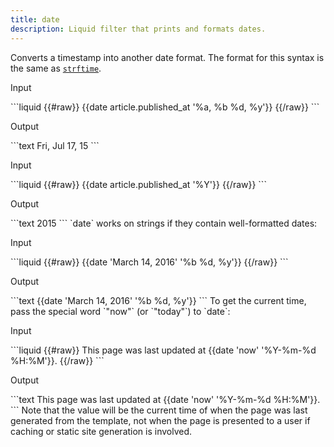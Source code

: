 ```yaml
---
title: date
description: Liquid filter that prints and formats dates.
---
```

Converts a timestamp into another date format. The format for this syntax is the same as [`strftime`](http://strftime.net).
<p class="code-label">Input</p>
```liquid
{{#raw}}
{{date article.published_at '%a, %b %d, %y'}}
{{/raw}}
```
<p class="code-label">Output</p>
```text
Fri, Jul 17, 15
```
<p class="code-label">Input</p>
```liquid
{{#raw}}
{{date article.published_at '%Y'}}
{{/raw}}
```
<p class="code-label">Output</p>
```text
2015
```
`date` works on strings if they contain well-formatted dates:
<p class="code-label">Input</p>
```liquid
{{#raw}}
{{date 'March 14, 2016' '%b %d, %y'}}
{{/raw}}
```
<p class="code-label">Output</p>
```text
{{date 'March 14, 2016' '%b %d, %y'}}
```
To get the current time, pass the special word `"now"` (or `"today"`) to `date`:
<p class="code-label">Input</p>
```liquid
{{#raw}}
This page was last updated at {{date 'now' '%Y-%m-%d %H:%M'}}.
{{/raw}}
```
<p class="code-label">Output</p>
```text
This page was last updated at {{date 'now' '%Y-%m-%d %H:%M'}}.
```
Note that the value will be the current time of when the page was last generated from the template, not when the page is presented to a user if caching or static site generation is involved.